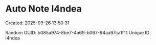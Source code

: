 ﻿# Auto Note l4ndea
Created: 2025-09-26 13:50:31

Random GUID: b085a974-8be7-4a69-b067-94aa97ca1f11
Unique ID: l4ndea
